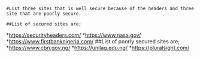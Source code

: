 	#List three sites that is well secure because of the headers and three site that are poorly secure.

	##List of secured sites are;
*https://securityheaders.com/
*https://www.nasa.gov/
*https://www.firstbanknigeria.com/
	##List of poorly secured sites are;
*https://www.cbn.gov.ng/
*https://unilag.edu.ng/
*https://pluralsight.com/
